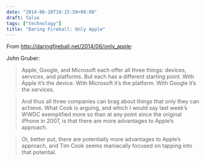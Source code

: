 ```yaml
---
date: "2014-06-18T18:15:58+00:00"
draft: false
tags: ["technology"]
title: "Daring Fireball: Only Apple"
---
```

From http://daringfireball.net/2014/06/only_apple:

John Gruber:

>Apple, Google, and Microsoft each offer all three things: devices, services, and platforms. But each has a different starting point. With Apple it’s the device. With Microsoft it’s the platform. With Google it’s the services.

>And thus all three companies can brag about things that only they can achieve. What Cook is arguing, and which I would say last week’s WWDC exemplified more so than at any point since the original iPhone in 2007, is that there are more advantages to Apple’s approach.

>Or, better put, there are potentially more advantages to Apple’s approach, and Tim Cook seems maniacally focused on tapping into that potential.